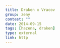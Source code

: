 ```yaml
---
title: Draken x Vracov
group: zeny
contest: ""
date: 2014-09-15
tags: [hazena, draken]
type: external
link: http
---
```

